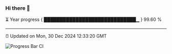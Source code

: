 ### Hi there 👋

⏳ Year progress { █████████████████████████████▁ } 99.60 %

---

⏰ Updated on Mon, 30 Dec 2024 12:33:20 GMT

![Progress Bar CI](https://github.com/liununu/liununu/workflows/Progress%20Bar%20CI/badge.svg)
